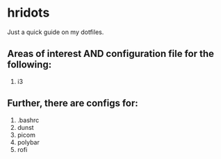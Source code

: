 # hridots
Just a quick guide on my dotfiles.

## Areas of interest AND configuration file for the following:

1. i3

## Further, there are configs for:

1. .bashrc
2. dunst
3. picom
4. polybar
5. rofi
